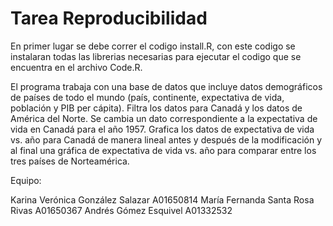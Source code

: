 # Tarea Reproducibilidad

En primer lugar se debe correr el codigo install.R, con este codigo se instalaran todas las librerias necesarias para ejecutar el codigo que se encuentra en el archivo Code.R.

El programa trabaja con una base de datos que incluye datos demográficos de países de todo el mundo (país, continente, expectativa de vida,
población y PIB per cápita). Filtra los datos para Canadá y los datos de América del Norte. Se cambia un dato correspondiente a la expectativa
de vida en Canadá para el año 1957. Grafica los datos de expectativa de vida vs. año para Canadá de manera lineal antes y después de la modificación
y al final una gráfica de expectativa de vida vs. año para comparar entre los tres países de Norteamérica.

Equipo: 

Karina Verónica González Salazar	A01650814
María Fernanda Santa Rosa Rivas		A01650367
Andrés Gómez Esquivel 			A01332532

